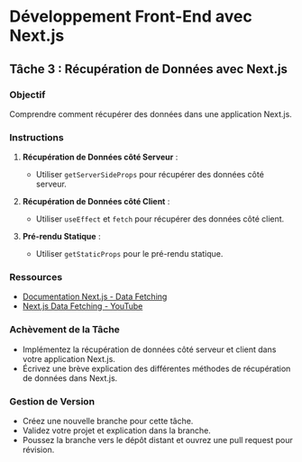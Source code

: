 
# Développement Front-End avec Next.js

## Tâche 3 : Récupération de Données avec Next.js

### Objectif
Comprendre comment récupérer des données dans une application Next.js.

### Instructions
1. **Récupération de Données côté Serveur** :
    - Utiliser `getServerSideProps` pour récupérer des données côté serveur.

2. **Récupération de Données côté Client** :
    - Utiliser `useEffect` et `fetch` pour récupérer des données côté client.

3. **Pré-rendu Statique** :
    - Utiliser `getStaticProps` pour le pré-rendu statique.

### Ressources
- [Documentation Next.js - Data Fetching](https://nextjs.org/docs/basic-features/data-fetching)
- [Next.js Data Fetching - YouTube](https://www.youtube.com/watch?v=KNDrg2CPzv4)

### Achèvement de la Tâche
- Implémentez la récupération de données côté serveur et client dans votre application Next.js.
- Écrivez une brève explication des différentes méthodes de récupération de données dans Next.js.

### Gestion de Version
- Créez une nouvelle branche pour cette tâche.
- Validez votre projet et explication dans la branche.
- Poussez la branche vers le dépôt distant et ouvrez une pull request pour révision.
